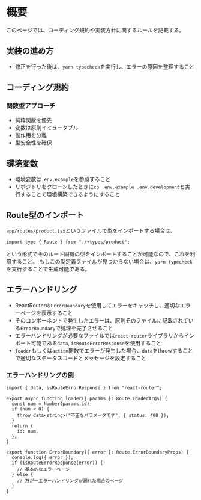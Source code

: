 # 概要

このページでは、コーディング規約や実装方針に関するルールを記載する。

## 実装の進め方

- 修正を行った後は、`yarn typecheck`を実行し、エラーの原因を整理すること

## コーディング規約

### 関数型アプローチ

- 純粋関数を優先
- 変数は原則イミュータブル
- 副作用を分離
- 型安全性を確保

## 環境変数

- 環境変数は`.env.example`を参照すること
- リポジトリをクローンしたときに`cp .env.example .env.development`と実行することで環境構築できるようにすること

## Route型のインポート

`app/routes/product.tsx`というファイルで型をインポートする場合は、

```tsx
import type { Route } from "./+types/product";
```

という形式でそのルート固有の型をインポートすることが可能なので、これを利用すること。
もしこの型定義ファイルが見つからない場合は、`yarn typecheck`を実行することで生成可能である。

## エラーハンドリング

- ReactRouterの`ErrorBoundary`を使用してエラーをキャッチし、適切なエラーページを表示すること
- そのコンポーネントで発生したエラーは、原則そのファイルに記載されている`ErrorBoundary`で処理を完了させること
- エラーハンドリングが必要なファイルでは`react-router`ライブラリからインポート可能である`data`, `isRouteErrorResponse`を使用すること
- `loader`もしくは`action`関数でエラーが発生した場合、`data`をthrowすることで適切なステータスコードとメッセージを設定すること

### エラーハンドリングの例

```tsx
import { data, isRouteErrorResponse } from "react-router";

export async function loader({ params }: Route.LoaderArgs) {
  const num = Number(params.id);
  if (num < 0) {
    throw data<string>("不正なパラメータです", { status: 400 });
  }
  return {
    id: num,
  };
}

export function ErrorBoundary({ error }: Route.ErrorBoundaryProps) {
  console.log({ error });
  if (isRouteErrorResponse(error)) {
    // 基本的なエラーページ
  } else {
    // 万が一エラーハンドリングが漏れた場合のページ
  }
}
```
